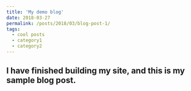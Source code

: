```yaml
---
title: 'My demo blog'
date: 2018-03-27
permalink: /posts/2018/03/blog-post-1/
tags:
  - cool posts
  - category1
  - category2
---
```


I have finished building my site, and this is my sample blog post.
---

